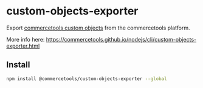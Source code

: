 # custom-objects-exporter

Export [commercetools custom objects](https://docs.commercetools.com/api/projects/custom-objects) from the commercetools platform.

More info here: https://commercetools.github.io/nodejs/cli/custom-objects-exporter.html

## Install

```bash
npm install @commercetools/custom-objects-exporter --global
```
